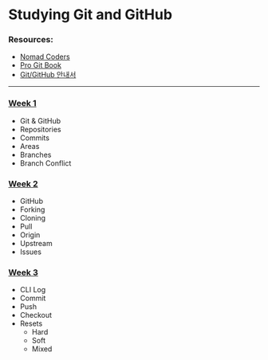 # Studying Git and GitHub

### Resources:

- [Nomad Coders](https://nomadcoders.co/git-for-beginners/lobby)
- [Pro Git Book](https://git-scm.com/book/en/v2)
- [Git/GitHub 안내서](https://subicura.com/git/)

---

### [Week 1](https://github.com/yewonyoana/git-study/blob/d7aa16ae5e4d46d529292e027934e727de9e4298/w1/week_one.md)

- Git & GitHub
- Repositories
- Commits
- Areas
- Branches
- Branch Conflict

### [Week 2](https://github.com/yewonyoana/git-study/blob/d7aa16ae5e4d46d529292e027934e727de9e4298/w2/week_two.md)

- GitHub
- Forking
- Cloning
- Pull
- Origin
- Upstream
- Issues

### [Week 3](https://github.com/yewonyoana/git-study/blob/d7aa16ae5e4d46d529292e027934e727de9e4298/w3/week_three.md)

- CLI Log
- Commit
- Push
- Checkout
- Resets
  - Hard
  - Soft
  - Mixed
